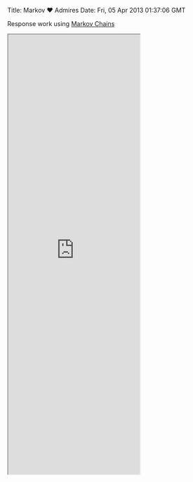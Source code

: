 Title: Markov ♥ Admires
Date: Fri, 05 Apr 2013 01:37:06 GMT

Response work using [Markov Chains](http://en.wikipedia.org/wiki/Markov_chain)

<iframe src="http://markovadmires.yolk.cc" height="1000"></iframe>